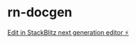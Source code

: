 # rn-docgen

[Edit in StackBlitz next generation editor ⚡️](https://stackblitz.com/~/github.com/AllekP/rn-docgen)